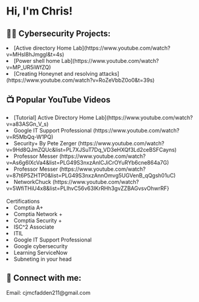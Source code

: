 <h1>Hi, I'm Chris! <br/>

<h2>👨‍💻 Cybersecurity Projects:</h2>

<li>[Active directory Home Lab](https://www.youtube.com/watch?v=MHsI8hJmggI&t=4s)<br>
<li>[Power shell home Lab](https://www.youtube.com/watch?v=MP_UR5iWfZQ)<br>
<li>[Creating Honeynet and resolving attacks](https://www.youtube.com/watch?v=RoZeVbbZ0o0&t=39s)</li>

<h2>📺 Popular YouTube Videos</h2>
<li>[Tutorial] Active Directory Home Lab](https://www.youtube.com/watch?v=a83ASGn_V_s) <br>
<li>Google IT Support Professional (https://www.youtube.com/watch?v=R5MbQq-W1PQ)<br>
<li>Security+ By Pete Zerger (https://www.youtube.com/watch?v=9Hd8QJmZQUc&list=PL7XJSuT7Dq_VD3eHXQf3Ld2ceBSFCayns)<br>
<li>Professor Messer (https://www.youtube.com/watch?v=As6g6IXcVa4&list=PLG49S3nxzAnlCJiCrOYuRYb6cne864a7G)<br>
<li>Professor Messer (https://www.youtube.com/watch?v=87t6P5ZHTP0&list=PLG49S3nxzAnnOmvg5UGVenB_qQgsh01uC)<br>
<li>NetworkChuck (https://www.youtube.com/watch?v=5WfiTHiU4x8&list=PLIhvC56v63IKrRHh3gvZZBAGvsvOhwrRF}<br><br>


</h2> Certifications</h2><br>
<li>Comptia A+<br>
<li>Comptia Network +<br>
<li>Comptia Security +<br>
<li>ISC^2 Associate<br>
<li>ITIL<br>
<li>Google IT Support Professional 
<li>Google cybersecurity
<li>Learning ServiceNow
<li>Subneting in your head

  <h2> 🤳 Connect with me:</h2>
Email: cjmcfadden211@gmail.com<br>

[linkedin]: https://www.linkedin.com/feed/?lipi=urn%3Ali%3Apage%3Ad_flagship3_profile_view_base%3BoySj5Gy%2FR9qi4YxjmCFaGw%3D%3D
